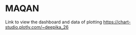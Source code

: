 # MAQAN
Link to view the dashboard and data of plotting
https://chart-studio.plotly.com/~deepika_26
